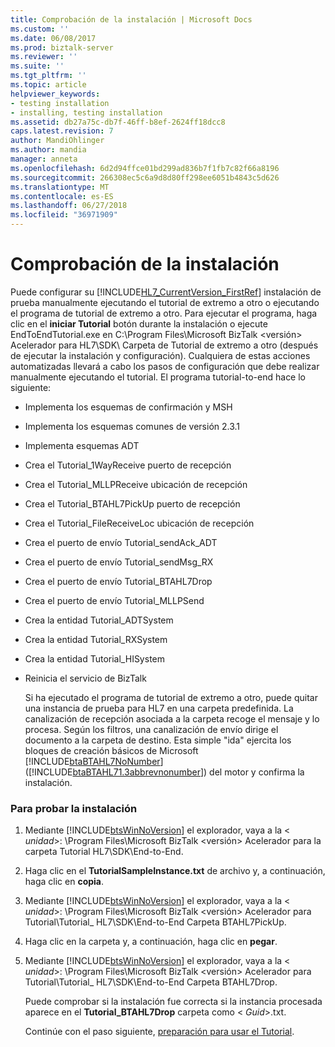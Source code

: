 ```yaml
---
title: Comprobación de la instalación | Microsoft Docs
ms.custom: ''
ms.date: 06/08/2017
ms.prod: biztalk-server
ms.reviewer: ''
ms.suite: ''
ms.tgt_pltfrm: ''
ms.topic: article
helpviewer_keywords:
- testing installation
- installing, testing installation
ms.assetid: db27a75c-db7f-46ff-b8ef-2624ff18dcc8
caps.latest.revision: 7
author: MandiOhlinger
ms.author: mandia
manager: anneta
ms.openlocfilehash: 6d2d94ffce01bd299ad836b7f1fb7c82f66a8196
ms.sourcegitcommit: 266308ec5c6a9d8d80ff298ee6051b4843c5d626
ms.translationtype: MT
ms.contentlocale: es-ES
ms.lasthandoff: 06/27/2018
ms.locfileid: "36971909"
---
```

# <a name="testing-your-installation"></a>Comprobación de la instalación
Puede configurar su [!INCLUDE[HL7_CurrentVersion_FirstRef](../../includes/hl7-currentversion-firstref-md.md)] instalación de prueba manualmente ejecutando el tutorial de extremo a otro o ejecutando el programa de tutorial de extremo a otro. Para ejecutar el programa, haga clic en el **iniciar Tutorial** botón durante la instalación o ejecute EndToEndTutorial.exe en C:\Program Files\Microsoft BizTalk \<versión\> Acelerador para HL7\SDK\ Carpeta de Tutorial de extremo a otro (después de ejecutar la instalación y configuración). Cualquiera de estas acciones automatizadas llevará a cabo los pasos de configuración que debe realizar manualmente ejecutando el tutorial. El programa tutorial-to-end hace lo siguiente:  
  
- Implementa los esquemas de confirmación y MSH  
  
- Implementa los esquemas comunes de versión 2.3.1  
  
- Implementa esquemas ADT  
  
- Crea el Tutorial_1WayReceive puerto de recepción  
  
- Crea el Tutorial_MLLPReceive ubicación de recepción  
  
- Crea el Tutorial_BTAHL7PickUp puerto de recepción  
  
- Crea el Tutorial_FileReceiveLoc ubicación de recepción  
  
- Crea el puerto de envío Tutorial_sendAck_ADT  
  
- Crea el puerto de envío Tutorial_sendMsg_RX  
  
- Crea el puerto de envío Tutorial_BTAHL7Drop  
  
- Crea el puerto de envío Tutorial_MLLPSend  
  
- Crea la entidad Tutorial_ADTSystem  
  
- Crea la entidad Tutorial_RXSystem  
  
- Crea la entidad Tutorial_HISystem  
  
- Reinicia el servicio de BizTalk  
  
  Si ha ejecutado el programa de tutorial de extremo a otro, puede quitar una instancia de prueba para HL7 en una carpeta predefinida. La canalización de recepción asociada a la carpeta recoge el mensaje y lo procesa. Según los filtros, una canalización de envío dirige el documento a la carpeta de destino. Esta simple "ida" ejercita los bloques de creación básicos de Microsoft [!INCLUDE[btaBTAHL7NoNumber](../../includes/btabtahl7nonumber-md.md)] ([!INCLUDE[btaBTAHL71.3abbrevnonumber](../../includes/btabtahl71-3abbrevnonumber-md.md)]) del motor y confirma la instalación.  
  
### <a name="to-test-your-installation"></a>Para probar la instalación  
  
1. Mediante [!INCLUDE[btsWinNoVersion](../../includes/btswinnoversion-md.md)] el explorador, vaya a la \< *unidad*\>: \Program Files\Microsoft BizTalk \<versión\> Acelerador para la carpeta Tutorial HL7\SDK\End-to-End.  
  
2. Haga clic en el **TutorialSampleInstance.txt** de archivo y, a continuación, haga clic en **copia**.  
  
3. Mediante [!INCLUDE[btsWinNoVersion](../../includes/btswinnoversion-md.md)] el explorador, vaya a la \< *unidad*\>: \Program Files\Microsoft BizTalk \<versión\> Acelerador para Tutorial\Tutorial_ HL7\SDK\End-to-End Carpeta BTAHL7PickUp.  
  
4. Haga clic en la carpeta y, a continuación, haga clic en **pegar**.  
  
5. Mediante [!INCLUDE[btsWinNoVersion](../../includes/btswinnoversion-md.md)] el explorador, vaya a la \< *unidad*\>: \Program Files\Microsoft BizTalk \<versión\> Acelerador para Tutorial\Tutorial_ HL7\SDK\End-to-End Carpeta BTAHL7Drop.  
  
    Puede comprobar si la instalación fue correcta si la instancia procesada aparece en el **Tutorial_BTAHL7Drop** carpeta como \< *Guid*\>.txt.  
  
   Continúe con el paso siguiente, [preparación para usar el Tutorial](../../adapters-and-accelerators/accelerator-hl7/preparing-to-use-the-tutorial2.md).